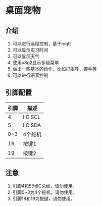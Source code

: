 # 桌面宠物

## 介绍

1. 可以进行远程控制，基于mqtt
2. 可以显示实习时间
3. 可以显示天气
4. 使用u8g2显示多级菜单
5. 做出一些基本的动作，比如打招呼，握手等
6. 可以进行语音控制

## 引脚配置

| 引脚 | 描述 |
| --- | --- |
| 4   | IIC SCL|
| 5   | IIC SDA|
| 0~3 | 4个舵机 |
| 18  | 按键1  |
| 19  | 按键2  |


## 注意

1. 引脚4和5为IIC总线，请勿使用。
2. 引脚0~3为4个舵机，请勿使用。
3. 引脚18和19为按键，请勿使用。
